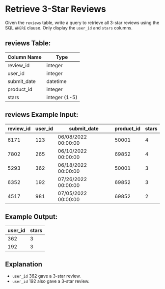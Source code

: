 # Retrieve 3-Star Reviews

Given the `reviews` table, write a query to retrieve all 3-star reviews using the SQL `WHERE` clause. Only display the `user_id` and `stars` columns.

## reviews Table:

| Column Name | Type          |
|-------------|---------------|
| review_id   | integer       |
| user_id     | integer       |
| submit_date | datetime      |
| product_id  | integer       |
| stars       | integer (1-5) |

## reviews Example Input:

| review_id | user_id | submit_date        | product_id | stars  |
|-----------|---------|--------------------|------------|--------|
| 6171      | 123     | 06/08/2022 00:00:00 | 50001      | 4     |
| 7802      | 265     | 06/10/2022 00:00:00 | 69852      | 4     |
| 5293      | 362     | 06/18/2022 00:00:00 | 50001      | 3     |
| 6352      | 192     | 07/26/2022 00:00:00 | 69852      | 3     |
| 4517      | 981     | 07/05/2022 00:00:00 | 69852      | 2     |

## Example Output:

| user_id | stars |
|---------|-------|
| 362     | 3     |
| 192     | 3     |

## Explanation

- `user_id` 362 gave a 3-star review.
- `user_id` 192 also gave a 3-star review.
